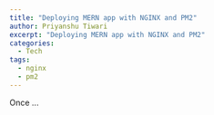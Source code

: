 ```yaml
---
title: "Deploying MERN app with NGINX and PM2"
author: Priyanshu Tiwari
excerpt: "Deploying MERN app with NGINX and PM2"
categories:
  - Tech
tags:
  - nginx
  - pm2
---
```


Once ...